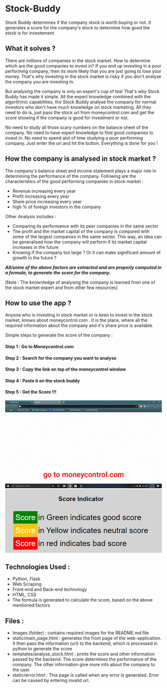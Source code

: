# Stock-Buddy

Stock Buddy determines if the company stock is worth buying or not. It generates a score for the company's stock to determine how good the stock is for investement

## What it solves ? 
There are millions of companies in the stock market. How to determine which are the good companies to invest in? If you end up investing in a poor performing company, then its more likely that you are just going to lose your money. That's why investing in the stock market is risky if you don't analyse the company you are investing in.

But analysing the company is only an expert's cup of tea! That's why Stock Buddy has made it simple. All the expert knowledge combined with the algorithmic capabilities, the Stock Buddy analyse the company for normal investors who don't have much knowledge on stock marketing. All they need to do is, just pass the stock url from moneycontrol.com and get the score showing if the company is good for investment or not.

No need to study all those scary numbers on the balance sheet of the company. No need to have expert knowledge to find good companies to invest in. No need to spend alot of time studying a poor performing company. Just enter the url and hit the button. Everything is done for you !

## How the company is analysed in stock market ?
The company's balance sheet and income statement plays a major role in determining the performance of the company. Following are the characteristics of the good performing companies in stock market :
- Revenue increasing every year
- Profit increasing every year
- Share price increasing every year
- high % of foreign investors in the company

Other Analysis includes :
- Comparing its performance with its peer companies in the same sector
- The profit and the market capital of the company is compared with some of the largest companies in the same sector. This way, an idea can be generalised how the company will perform if its market capital increases in the future
- Knowing if the company too large ? Or it can make significant amount of growth in the future ?

***All/some of the above factors are extracted and are properly computed in a formula, to generate the score for the company.***

[Note : The knownledge of analysing the company is learned from one of the stock market expert and from other few resources]

## How to use the app ?
Anyone who is investing in stock market or is keen to invest in the stock market, knows about moneycontrol.com . It is the place, where all the required information about the company and it's share price is available.

Simple steps to generate the score of the company :

#### Step 1 : Go to Moneycontrol.com
#### Step 2 : Search for the company you want to analyse
#### Step 3 : Copy the link on top of the moneycontrol window
#### Step 4 : Paste it on the stock buddy
#### Step 5 : Get the Score !!!

![demo](https://github.com/Jaimin09/Practice/blob/master/Images/sbtut.gif?raw=true)
![demo](https://github.com/Jaimin09/Practice/blob/master/Images/score%20indicator.png?raw=true)


## Technologies Used :
- Python, Flask
- Web Scraping
- Front-end and Back-end technology
- HTML, CSS
- The formula is generated to calculate the score, based on the above mentioned factors

## Files :
- Images (folder) : contains required images for the README.md file
- static/main_page.html : generates the front page of the web-application. It then pass the information (url) to the backend, which is processed in python to generate the score
- templates/analyse_stock.html : prints the score and other information passed by the backend. The score determines the performance of the company. The other information give more info about the company to the user.
- static/error.html : This page is called when any error is generated. Error can be caused by entering invalid url.
